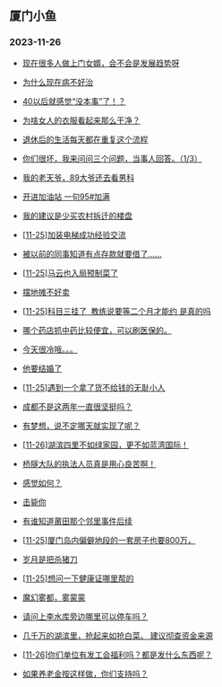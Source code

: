 ## 厦门小鱼 
### 2023-11-26

+ [现在很多人做上门女婿，会不会是发展趋势呀](http://bbs.xmfish.com/read-htm-tid-18111298.html)

+ [为什么现在病不好治](http://bbs.xmfish.com/read-htm-tid-18111297.html)

+ [40以后就感觉“没本事”了！？](http://bbs.xmfish.com/read-htm-tid-18111333.html)

+ [为啥女人的衣服看起来那么干净？](http://bbs.xmfish.com/read-htm-tid-18111158.html)

+ [退休后的生活每天都在重复这个流程](http://bbs.xmfish.com/read-htm-tid-18111327.html)

+ [你们很坏，我来问问三个问题，当事人回答。（1/3）](http://bbs.xmfish.com/read-htm-tid-18111259.html)

+ [我的老天爷，89大爷还去看男科](http://bbs.xmfish.com/read-htm-tid-18111330.html)

+ [开进加油站 一句95#加满](http://bbs.xmfish.com/read-htm-tid-18111319.html)

+ [我的建议是少买农村拆迁的楼盘](http://bbs.xmfish.com/read-htm-tid-18111353.html)

+ [[11-25]加装电梯成功经验交流](http://bbs.xmfish.com/read-htm-tid-18111187.html)

+ [被以前的同事知道有点存款就要借了……](http://bbs.xmfish.com/read-htm-tid-18111234.html)

+ [[11-25]马云也入局预制菜了](http://bbs.xmfish.com/read-htm-tid-18111237.html)

+ [摆地摊不好卖](http://bbs.xmfish.com/read-htm-tid-18111320.html)

+ [[11-25]科目三挂了  教练说要等二个月才能约 是真的吗](http://bbs.xmfish.com/read-htm-tid-18111328.html)

+ [哪个药店抓中药比较便宜，可以刷医保的。](http://bbs.xmfish.com/read-htm-tid-18111300.html)

+ [今天很冷哦。。。](http://bbs.xmfish.com/read-htm-tid-18111339.html)

+ [他要结婚了](http://bbs.xmfish.com/read-htm-tid-18111503.html)

+ [[11-25]遇到一个拿了货不给钱的无耻小人](http://bbs.xmfish.com/read-htm-tid-18111348.html)

+ [成都不是这两年一直很坚挺吗？](http://bbs.xmfish.com/read-htm-tid-18111472.html)

+ [有梦想，说不定哪天就实现了呢？](http://bbs.xmfish.com/read-htm-tid-18111379.html)

+ [[11-26]湖滨四里不如绿家园，更不如蓝湾国际！](http://bbs.xmfish.com/read-htm-tid-18111611.html)

+ [桥隧大队的执法人员真是用心良苦啊！](http://bbs.xmfish.com/read-htm-tid-18111417.html)

+ [感觉如何？](http://bbs.xmfish.com/read-htm-tid-18111484.html)

+ [击毙你](http://bbs.xmfish.com/read-htm-tid-18111414.html)

+ [有谁知道莆田那个邻里事件后续](http://bbs.xmfish.com/read-htm-tid-18111507.html)

+ [[11-25]厦门岛内偏僻地段的一套房子也要800万，](http://bbs.xmfish.com/read-htm-tid-18111409.html)

+ [岁月是把杀猪刀](http://bbs.xmfish.com/read-htm-tid-18111496.html)

+ [[11-25]想问一下健康证哪里帮的](http://bbs.xmfish.com/read-htm-tid-18111517.html)

+ [魔幻雾都，雾蒙蒙](http://bbs.xmfish.com/read-htm-tid-18111427.html)

+ [请问上李水库旁边哪里可以停车吗？](http://bbs.xmfish.com/read-htm-tid-18111415.html)

+ [几千万的湖滨里，抢起来如抢白菜。 建议彻查资金来源](http://bbs.xmfish.com/read-htm-tid-18111660.html)

+ [[11-26]你们单位有发工会福利吗？都是发什么东西呢？](http://bbs.xmfish.com/read-htm-tid-18111651.html)

+ [如果养老金按这样做，你们支持吗？](http://bbs.xmfish.com/read-htm-tid-18111512.html)

